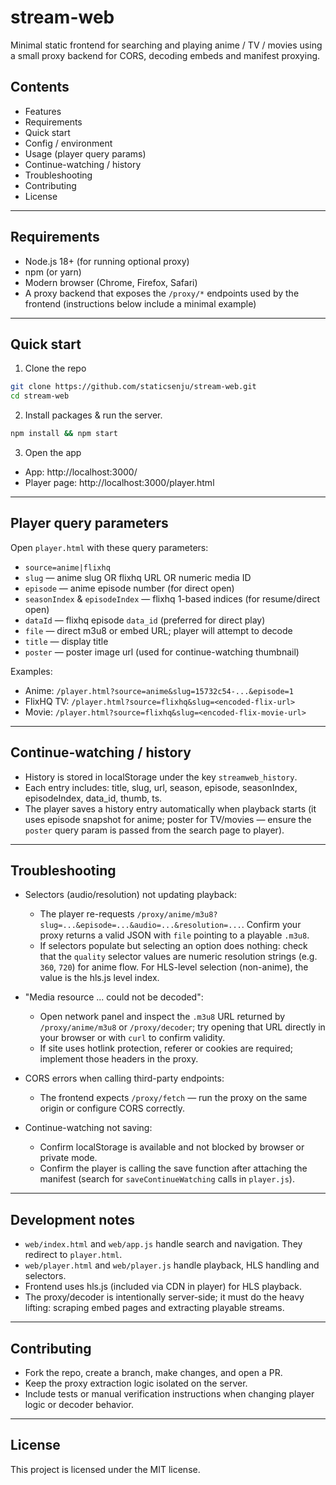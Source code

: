 # stream-web

Minimal static frontend for searching and playing anime / TV / movies using a small proxy backend for CORS, decoding embeds and manifest proxying.

## Contents

- Features
- Requirements
- Quick start 
- Config / environment
- Usage (player query params)
- Continue-watching / history
- Troubleshooting
- Contributing
- License

---

## Requirements

- Node.js 18+ (for running optional proxy)
- npm (or yarn)
- Modern browser (Chrome, Firefox, Safari)
- A proxy backend that exposes the `/proxy/*` endpoints used by the frontend (instructions below include a minimal example)

---

## Quick start
1. Clone the repo

```bash
git clone https://github.com/staticsenju/stream-web.git
cd stream-web
```

2. Install packages & run the server.

```bash
npm install && npm start
```

3. Open the app

- App: http://localhost:3000/
- Player page: http://localhost:3000/player.html
---

## Player query parameters

Open `player.html` with these query parameters:

- `source=anime|flixhq`
- `slug` — anime slug OR flixhq URL OR numeric media ID
- `episode` — anime episode number (for direct open)
- `seasonIndex` & `episodeIndex` — flixhq 1-based indices (for resume/direct open)
- `dataId` — flixhq episode `data_id` (preferred for direct play)
- `file` — direct m3u8 or embed URL; player will attempt to decode
- `title` — display title
- `poster` — poster image url (used for continue-watching thumbnail)

Examples:

- Anime: `/player.html?source=anime&slug=15732c54-...&episode=1`
- FlixHQ TV: `/player.html?source=flixhq&slug=<encoded-flix-url>`
- Movie: `/player.html?source=flixhq&slug=<encoded-flix-movie-url>`

---

## Continue-watching / history

- History is stored in localStorage under the key `streamweb_history`.
- Each entry includes: title, slug, url, season, episode, seasonIndex, episodeIndex, data_id, thumb, ts.
- The player saves a history entry automatically when playback starts (it uses episode snapshot for anime; poster for TV/movies — ensure the `poster` query param is passed from the search page to player).

---

## Troubleshooting

- Selectors (audio/resolution) not updating playback:
  - The player re-requests `/proxy/anime/m3u8?slug=...&episode=...&audio=...&resolution=...`. Confirm your proxy returns a valid JSON with `file` pointing to a playable `.m3u8`.
  - If selectors populate but selecting an option does nothing: check that the `quality` selector values are numeric resolution strings (e.g. `360`, `720`) for anime flow. For HLS-level selection (non-anime), the value is the hls.js level index.

- "Media resource ... could not be decoded":
  - Open network panel and inspect the `.m3u8` URL returned by `/proxy/anime/m3u8` or `/proxy/decoder`; try opening that URL directly in your browser or with `curl` to confirm validity.
  - If site uses hotlink protection, referer or cookies are required; implement those headers in the proxy.

- CORS errors when calling third-party endpoints:
  - The frontend expects `/proxy/fetch` — run the proxy on the same origin or configure CORS correctly.

- Continue-watching not saving:
  - Confirm localStorage is available and not blocked by browser or private mode.
  - Confirm the player is calling the save function after attaching the manifest (search for `saveContinueWatching` calls in `player.js`).

---

## Development notes

- `web/index.html` and `web/app.js` handle search and navigation. They redirect to `player.html`.
- `web/player.html` and `web/player.js` handle playback, HLS handling and selectors.
- Frontend uses hls.js (included via CDN in player) for HLS playback.
- The proxy/decoder is intentionally server-side; it must do the heavy lifting: scraping embed pages and extracting playable streams.

---

## Contributing

- Fork the repo, create a branch, make changes, and open a PR.
- Keep the proxy extraction logic isolated on the server.
- Include tests or manual verification instructions when changing player logic or decoder behavior.

---

## License

This project is licensed under the MIT license. 
